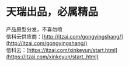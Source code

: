 # 天瑞出品，必属精品
产品原型分发，不喜勿喷  
信科云供应商：[http://itzai.com/gongyingshang/](http://itzai.com/gongyingshang/)  
信科云：[https://itzai.com/xinkeyun/start.html](https://itzai.com/xinkeyun/start..html)
